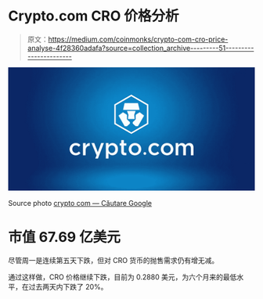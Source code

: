 # Crypto.com CRO 价格分析

> 原文：<https://medium.com/coinmonks/crypto-com-cro-price-analyse-4f28360adafa?source=collection_archive---------51----------------------->

![](img/8250694cc3c1d6640014517bbbd9e495.png)

Source photo [crypto com — Căutare Google](https://www.google.ro/search?q=crypto+com&sxsrf=ALiCzsbdEtuj5EfXExG2t_gspY10g7hlRw:1651517792787&source=lnms&tbm=isch&sa=X&ved=2ahUKEwjY9YObv8H3AhVvSfEDHbsgAqUQ_AUoAXoECAIQAw&biw=1366&bih=649&dpr=1#imgrc=MBy6Qq_kCpouIM)

# 市值 67.69 亿美元

尽管周一是连续第五天下跌，但对 CRO 货币的抛售需求仍有增无减。

通过这样做，CRO 价格继续下跌，目前为 0.2880 美元，为六个月来的最低水平，在过去两天内下跌了 20%。